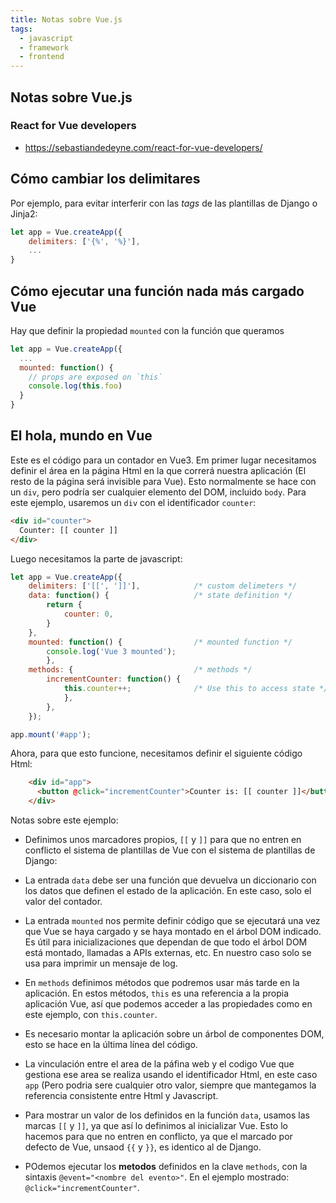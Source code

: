 ```yaml
---
title: Notas sobre Vue.js
tags:
  - javascript
  - framework
  - frontend
---
```


## Notas sobre Vue.js

### React for Vue developers

- <https://sebastiandedeyne.com/react-for-vue-developers/>

## Cómo cambiar los delimitares

Por ejemplo, para evitar interferir con las _tags_ de las plantillas de Django o
Jinja2:

```javascript
let app = Vue.createApp({
    delimiters: ['{%', '%}'],
    ...
}
```

## Cómo ejecutar una función nada más cargado Vue

Hay que definir la propiedad `mounted` con la función que queramos

```javascript
let app = Vue.createApp({
  ...
  mounted: function() {
    // props are exposed on `this`
    console.log(this.foo)
  }
}
```


## El hola, mundo en Vue

Este es el código para un contador en Vue3. Em primer lugar necesitamos definir
el área en la página Html en la que correrá nuestra aplicación (El resto de la
página será invisible para Vue). Esto normalmente se hace con un `div`, pero
podría ser cualquier elemento del DOM, incluido `body`. Para este
ejemplo, usaremos un `div` con el identificador `counter`:

```html
<div id="counter">
  Counter: [[ counter ]]
</div>
```

Luego necesitamos la parte de javascript:

```js
let app = Vue.createApp({
    delimiters: ['[[', ']]'],            /* custom delimeters */
    data: function() {                   /* state definition */
        return {
            counter: 0,
        }
    },
    mounted: function() {                /* mounted function */
        console.log('Vue 3 mounted');
        },
    methods: {                           /* methods */
        incrementCounter: function() {
            this.counter++;              /* Use this to access state */
            },
        },
    });

app.mount('#app');
```

Ahora, para que esto funcione, necesitamos definir el siguiente código
Html:

```html
    <div id="app">
      <button @click="incrementCounter">Counter is: [[ counter ]]</button>
    </div>
```



Notas sobre este ejemplo:

- Definimos unos marcadores propios, `[[` y `]]` para que no entren en conflicto
  el sistema de plantillas de Vue con el sistema de plantillas de Django:

- La entrada `data` debe ser una función que devuelva un diccionario con los
  datos que definen el estado de la aplicación. En este caso, solo el valor del
  contador.

- La entrada `mounted` nos permite definir código que se ejecutará una vez que
  Vue se haya cargado y se haya montado en el árbol DOM indicado. Es útil para
  inicializaciones que dependan de que todo el árbol DOM está montado, llamadas
  a APIs externas, etc. En nuestro caso solo se usa para imprimir un mensaje de
  log.

- En `methods` definimos métodos que podremos usar más tarde en la aplicación. En
  estos métodos, `this` es una referencia a la propia aplicación Vue, así que
  podemos acceder a las propiedades como en este ejemplo, con `this.counter`.

- Es necesario montar la aplicación sobre un árbol de componentes DOM, esto se
  hace en la última línea del código.

- La vinculación entre el area de la páfina web y el codigo Vue que gestiona
  ese area se realiza usando el identificador Html, en este caso `app` (Pero
  podria sere cualquier otro valor, siempre que mantegamos la referencia
  consistente entre Html y Javascript.

- Para mostrar un valor de los definidos en la función `data`, usamos las
  marcas `[[` y `]]`, ya que así lo definimos al inicializar Vue. Esto lo
  hacemos para que no entren en conflicto, ya que el marcado por defecto
  de Vue, unsaod `{{` y `}}`, es identico al de Django.

- POdemos ejecutar los **metodos** definidos en la clave `methods`, con la
  sintaxis `@event="<nombre del evento>"`. En el ejemplo mostrado:
  `@click="incrementCounter"`.

